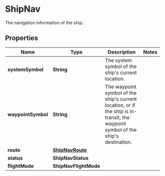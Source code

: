 

# ShipNav

The navigation information of the ship.

## Properties

| Name | Type | Description | Notes |
|------------ | ------------- | ------------- | -------------|
|**systemSymbol** | **String** | The system symbol of the ship&#39;s current location. |  |
|**waypointSymbol** | **String** | The waypoint symbol of the ship&#39;s current location, or if the ship is in-transit, the waypoint symbol of the ship&#39;s destination. |  |
|**route** | [**ShipNavRoute**](ShipNavRoute.md) |  |  |
|**status** | **ShipNavStatus** |  |  |
|**flightMode** | **ShipNavFlightMode** |  |  |



